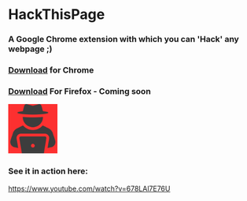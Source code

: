 # HackThisPage
### A Google Chrome extension with which you can 'Hack' any webpage ;)

### [Download](https://chrome.google.com/webstore/detail/hack-this-page/nbfegodimhenhkghjeppighcbpdinhdp) for Chrome
### [Download]() For Firefox - Coming soon

<img alt="Meeting Assistant" src="https://github.com/virejdasani/HackThisPage/blob/master/assets/img/icon.png?raw=true" height="100px" />

### See it in action here:
https://www.youtube.com/watch?v=678LAl7E76U

